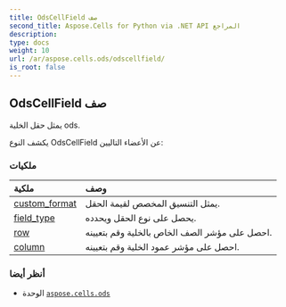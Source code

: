 ```yaml
---
title: OdsCellField صف
second_title: Aspose.Cells for Python via .NET API المراجع
description:
type: docs
weight: 10
url: /ar/aspose.cells.ods/odscellfield/
is_root: false
---
```

##  OdsCellField صف
يمثل حقل الخلية ods.



يكشف النوع OdsCellField عن الأعضاء التاليين:

###  ملكيات
| ملكية| وصف|
| :- | :- |
| [custom_format](/cells/python-net/ar/aspose.cells.ods/odscellfield/custom_format) | يمثل التنسيق المخصص لقيمة الحقل.|
| [field_type](/cells/python-net/ar/aspose.cells.ods/odscellfield/field_type) | يحصل على نوع الحقل ويحدده.|
| [row](/cells/python-net/ar/aspose.cells.ods/odscellfield/row) | احصل على مؤشر الصف الخاص بالخلية وقم بتعيينه.|
| [column](/cells/python-net/ar/aspose.cells.ods/odscellfield/column) |احصل على مؤشر عمود الخلية وقم بتعيينه.|



###  أنظر أيضا
* الوحدة [`aspose.cells.ods`](..)
